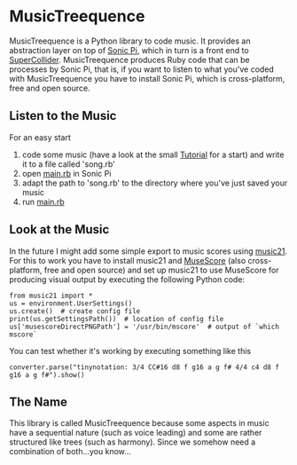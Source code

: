 # MusicTreequence
MusicTreequence is a Python library to code music. It provides an abstraction layer on top of [Sonic Pi](http://sonic-pi.net/), which in turn is a front end to [SuperCollider](http://supercollider.github.io/). MusicTreequence produces Ruby code that can be processes by Sonic Pi, that is, if you want to listen to what you've coded with MusicTreequence you have to install Sonic Pi, which is cross-platform, free and open source.
## Listen to the Music
For an easy start
 1. code some music (have a look at the small [Tutorial](./Tutorial.ipynb) for a start) and write it to a file called 'song.rb'
 1. open [main.rb](./main.rb) in Sonic Pi
 1. adapt the path to 'song.rb' to the directory where you've just saved your music
 1. run [main.rb](./main.rb)
## Look at the Music
In the future I might add some simple export to music scores using [music21](http://web.mit.edu/music21/). For this to work you have to install music21 and [MuseScore](https://musescore.org/en) (also cross-platform, free and open source) and set up music21 to use MuseScore for producing visual output by executing the following Python code:
```
from music21 import *
us = environment.UserSettings()
us.create()  # create config file
print(us.getSettingsPath())  # location of config file
us['musescoreDirectPNGPath'] = '/usr/bin/mscore'  # output of `which mscore`
```
You can test whether it's working by executing something like this
```
converter.parse("tinynotation: 3/4 CC#16 d8 f g16 a g f# 4/4 c4 d8 f g16 a g f#").show()
```
## The Name
This library is called MusicTreequence because some aspects in music have a sequential nature (such as voice leading) and some are rather structured like trees (such as harmony). Since we somehow need a combination of both...you know...
